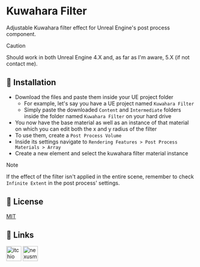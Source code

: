 # Kuwahara Filter

Adjustable Kuwahara filter effect for Unreal Engine's post process component.

> [!CAUTION]
>  Should work in both Unreal Engine 4.X and, as far as I'm aware, 5.X (if not contact me).

## 📖 Installation

* Download the files and paste them inside your UE project folder
  - For example, let's say you have a UE project named `Kuwahara Filter`
  - Simply paste the downloaded `Content` and `Intermediate` folders inside the folder named `Kuwahara Filter` on your hard drive
* You now have the base material as well as an instance of that material on which you can edit both the x and y radius of the filter
* To use them, create a `Post Process Volume`
* Inside its settings navigate to `Rendering Features > Post Process Materials > Array`
* Create a new element and select the kuwahara filter material instance

> [!NOTE]
>  If the effect of the filter isn't applied in the entire scene, remember to check `Infinite Extent` in the post process' settings.

## 📄 License

[MIT](https://choosealicense.com/licenses/mit/)

## 🔗 Links

<a href="https://noxtgm.itch.io" target="_blank" rel="noreferrer"><img src="https://i.imgur.com/d9pIWxO.png" alt="itchio page" width="40" height="40"/></a> <a href="https://next.nexusmods.com/profile/noxtgm" target="_blank" rel="noreferrer"><img src="https://i.imgur.com/la4rbPq.png" alt="nexusmods page" width="40" height="40"/></a>
